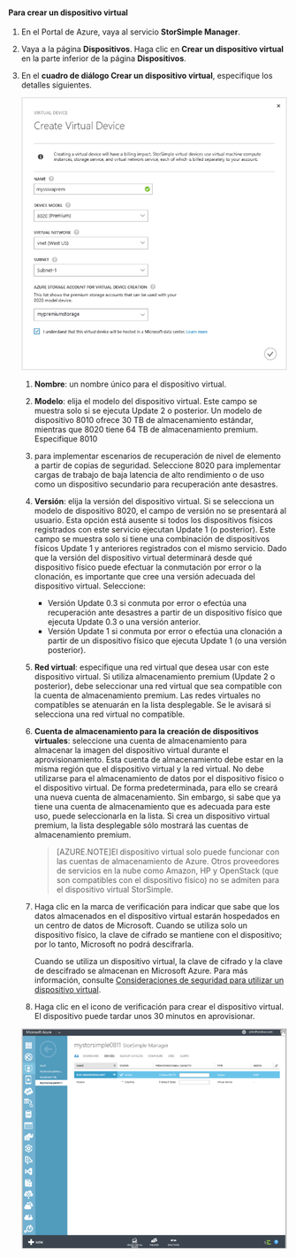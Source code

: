 #### Para crear un dispositivo virtual

1.  En el Portal de Azure, vaya al servicio **StorSimple Manager**.

2. Vaya a la página **Dispositivos**. Haga clic en **Crear un dispositivo virtual** en la parte inferior de la página **Dispositivos**.

3. En el **cuadro de diálogo Crear un dispositivo virtual**, especifique los detalles siguientes.

     ![Crear dispositivo virtual de StorSimple](./media/storsimple-create-virtual-device-u2/CreatePremiumsva1.png)

	1. **Nombre**: un nombre único para el dispositivo virtual.


	2. **Modelo**: elija el modelo del dispositivo virtual. Este campo se muestra solo si se ejecuta Update 2 o posterior. Un modelo de dispositivo 8010 ofrece 30 TB de almacenamiento estándar, mientras que 8020 tiene 64 TB de almacenamiento premium. Especifique 8010
	3.  para implementar escenarios de recuperación de nivel de elemento a partir de copias de seguridad. Seleccione 8020 para implementar cargas de trabajo de baja latencia de alto rendimiento o de uso como un dispositivo secundario para recuperación ante desastres.
	 
	4. **Versión**: elija la versión del dispositivo virtual. Si se selecciona un modelo de dispositivo 8020, el campo de versión no se presentará al usuario. Esta opción está ausente si todos los dispositivos físicos registrados con este servicio ejecutan Update 1 (o posterior). Este campo se muestra solo si tiene una combinación de dispositivos físicos Update 1 y anteriores registrados con el mismo servicio. Dado que la versión del dispositivo virtual determinará desde qué dispositivo físico puede efectuar la conmutación por error o la clonación, es importante que cree una versión adecuada del dispositivo virtual. Seleccione:

	   - Versión Update 0.3 si conmuta por error o efectúa una recuperación ante desastres a partir de un dispositivo físico que ejecuta Update 0.3 o una versión anterior. 
	   - Versión Update 1 si conmuta por error o efectúa una clonación a partir de un dispositivo físico que ejecuta Update 1 (o una versión posterior). 
	   
	
	5. **Red virtual**: especifique una red virtual que desea usar con este dispositivo virtual. Si utiliza almacenamiento premium (Update 2 o posterior), debe seleccionar una red virtual que sea compatible con la cuenta de almacenamiento premium. Las redes virtuales no compatibles se atenuarán en la lista desplegable. Se le avisará si selecciona una red virtual no compatible. 

	5. **Cuenta de almacenamiento para la creación de dispositivos virtuales**: seleccione una cuenta de almacenamiento para almacenar la imagen del dispositivo virtual durante el aprovisionamiento. Esta cuenta de almacenamiento debe estar en la misma región que el dispositivo virtual y la red virtual. No debe utilizarse para el almacenamiento de datos por el dispositivo físico o el dispositivo virtual. De forma predeterminada, para ello se creará una nueva cuenta de almacenamiento. Sin embargo, si sabe que ya tiene una cuenta de almacenamiento que es adecuada para este uso, puede seleccionarla en la lista. Si crea un dispositivo virtual premium, la lista desplegable sólo mostrará las cuentas de almacenamiento premium.

    	>[AZURE.NOTE]El dispositivo virtual solo puede funcionar con las cuentas de almacenamiento de Azure. Otros proveedores de servicios en la nube como Amazon, HP y OpenStack (que son compatibles con el dispositivo físico) no se admiten para el dispositivo virtual StorSimple.
	
	1. Haga clic en la marca de verificación para indicar que sabe que los datos almacenados en el dispositivo virtual estarán hospedados en un centro de datos de Microsoft. Cuando se utiliza solo un dispositivo físico, la clave de cifrado se mantiene con el dispositivo; por lo tanto, Microsoft no podrá descifrarla.
	 
		Cuando se utiliza un dispositivo virtual, la clave de cifrado y la clave de descifrado se almacenan en Microsoft Azure. Para más información, consulte [Consideraciones de seguridad para utilizar un dispositivo virtual](storsimple-security/#storsimple-virtual-device-security).
	2. Haga clic en el icono de verificación para crear el dispositivo virtual. El dispositivo puede tardar unos 30 minutos en aprovisionar.

	![Fase de creación de dispositivo virtual de StorSimple](./media/storsimple-create-virtual-device-u2/StorSimple_VirtualDeviceCreating1M.png)

    

<!---HONumber=AcomDC_1217_2015-->